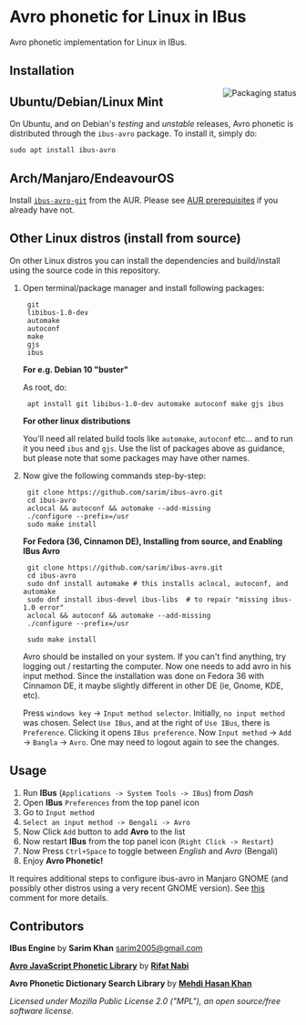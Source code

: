 # Avro phonetic for Linux in IBus
Avro phonetic implementation for Linux in IBus.

## Installation


<a href="https://repology.org/project/ibus-avro/versions">
    <img src="https://repology.org/badge/vertical-allrepos/ibus-avro.svg" alt="Packaging status" align="right">
</a>

Ubuntu/Debian/Linux Mint
---

On Ubuntu, and on Debian's *testing* and *unstable* releases, Avro phonetic
is distributed through the `ibus-avro` package. To install it, simply do:

	sudo apt install ibus-avro

Arch/Manjaro/EndeavourOS
---

Install [`ibus-avro-git`](https://aur.archlinux.org/packages/ibus-avro-git) from the AUR. Please see [AUR prerequisites](https://wiki.archlinux.org/title/Arch_User_Repository#Prerequisites) if you already have not.


Other Linux distros (install from source)
---

On other Linux distros you can install the dependencies and build/install
using the source code in this repository.

1. Open terminal/package manager and install following packages:

		git
		libibus-1.0-dev
		automake
		autoconf
		make
		gjs
		ibus

    __For e.g. Debian 10 "buster"__

    As root, do:

		apt install git libibus-1.0-dev automake autoconf make gjs ibus

    __For other linux distributions__

    You'll need all related build tools like `automake`, `autoconf` etc...
    and to run it you need `ibus` and `gjs`. Use the list of packages above
    as guidance, but please note that some packages may have other names.

2. Now give the following commands step-by-step:

		git clone https://github.com/sarim/ibus-avro.git
		cd ibus-avro
		aclocal && autoconf && automake --add-missing
		./configure --prefix=/usr
		sudo make install
		
    __For Fedora (36, Cinnamon DE), Installing from source, and Enabling IBus Avro__

		git clone https://github.com/sarim/ibus-avro.git
		cd ibus-avro
		sudo dnf install automake # this installs aclocal, autoconf, and automake
		sudo dnf install ibus-devel ibus-libs  # to repair "missing ibus-1.0 error"
		aclocal && autoconf && automake --add-missing
		./configure --prefix=/usr

		sudo make install
	
	Avro should be installed on your system. If you can't find anything, try logging out / restarting the computer. 
	Now one needs to add avro in his input method. Since the installation was done on Fedora 36 with Cinnamon DE, it maybe slightly different in other DE (ie, Gnome, KDE, etc).
	
	Press `windows key` -> `Input method selector`.
	Initially, `no input method` was chosen. Select `Use IBus`, and at the right of `Use IBus`, there is `Preference`. Clicking it opens
	`IBus preference`. Now `Input method` -> `Add` -> `Bangla` -> `Avro`. One may need to logout again to see the changes.

## Usage
 1. Run __IBus__ (`Applications -> System Tools -> IBus`) from _Dash_
 2. Open __IBus__ `Preferences` from the top panel icon  
 3. Go to `Input method`
 4. `Select an input method -> Bengali -> Avro`
 5. Now Click `Add` button to add __Avro__ to the list
 6. Now restart __IBus__ from the top panel icon (`Right Click -> Restart`)
 7. Now Press `Ctrl+Space` to toggle between _English_ and _Avro_ (Bengali)
 8. Enjoy __Avro Phonetic!__

It requires additional steps to configure ibus-avro in Manjaro GNOME (and possibly other distros using a very recent GNOME version). See [this](https://github.com/sarim/ibus-avro/issues/202#issuecomment-1719779633) comment for more details.

## Contributors
 
__IBus Engine__ by __Sarim Khan__ <sarim2005@gmail.com>

[__Avro JavaScript Phonetic Library__](https://github.com/torifat/jsAvroPhonetic) by [__Rifat Nabi__](https://github.com/torifat)

__Avro Phonetic Dictionary Search Library__ by [__Mehdi Hasan Khan__](https://github.com/omicronlab)

_Licensed under Mozilla Public License 2.0 ("MPL"), an open source/free software license._
